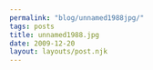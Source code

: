 ```yaml
---
permalink: "blog/unnamed1988jpg/"
tags: posts
title: unnamed1988.jpg
date: 2009-12-20
layout: layouts/post.njk
---
```


